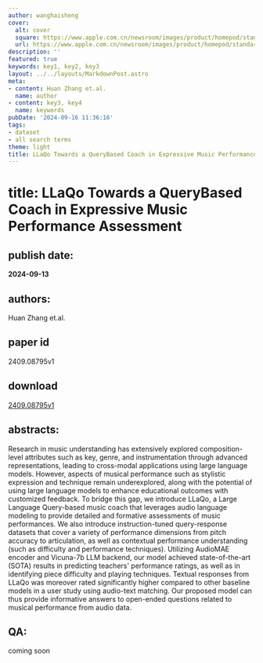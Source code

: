 ```yaml
---
author: wanghaisheng
cover:
  alt: cover
  square: https://www.apple.com.cn/newsroom/images/product/homepod/standard/Apple-HomePod-hero-230118_big.jpg.large_2x.jpg
  url: https://www.apple.com.cn/newsroom/images/product/homepod/standard/Apple-HomePod-hero-230118_big.jpg.large_2x.jpg
description: ''
featured: true
keywords: key1, key2, key3
layout: ../../layouts/MarkdownPost.astro
meta:
- content: Huan Zhang et.al.
  name: author
- content: key3, key4
  name: keywords
pubDate: '2024-09-16 11:36:16'
tags:
- dataset
- all search terms
theme: light
title: LLaQo Towards a QueryBased Coach in Expressive Music Performance Assessment
---
```


# title: LLaQo Towards a QueryBased Coach in Expressive Music Performance Assessment 
## publish date: 
**2024-09-13** 
## authors: 
  Huan Zhang et.al. 
## paper id
2409.08795v1
## download
[2409.08795v1](http://arxiv.org/abs/2409.08795v1)
## abstracts:
Research in music understanding has extensively explored composition-level attributes such as key, genre, and instrumentation through advanced representations, leading to cross-modal applications using large language models. However, aspects of musical performance such as stylistic expression and technique remain underexplored, along with the potential of using large language models to enhance educational outcomes with customized feedback. To bridge this gap, we introduce LLaQo, a Large Language Query-based music coach that leverages audio language modeling to provide detailed and formative assessments of music performances. We also introduce instruction-tuned query-response datasets that cover a variety of performance dimensions from pitch accuracy to articulation, as well as contextual performance understanding (such as difficulty and performance techniques). Utilizing AudioMAE encoder and Vicuna-7b LLM backend, our model achieved state-of-the-art (SOTA) results in predicting teachers' performance ratings, as well as in identifying piece difficulty and playing techniques. Textual responses from LLaQo was moreover rated significantly higher compared to other baseline models in a user study using audio-text matching. Our proposed model can thus provide informative answers to open-ended questions related to musical performance from audio data.
## QA:
coming soon
